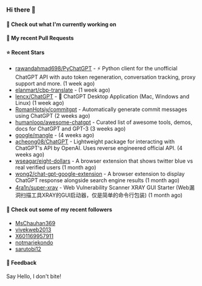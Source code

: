 ### Hi there 👋

#### 👷 Check out what I'm currently working on

#### 🔨 My recent Pull Requests


#### ⭐ Recent Stars

- [rawandahmad698/PyChatGPT](https://github.com/rawandahmad698/PyChatGPT) - ⚡️ Python client for the unofficial ChatGPT API with auto token regeneration, conversation tracking, proxy support and more. (1 week ago)
- [elanmart/cbp-translate](https://github.com/elanmart/cbp-translate) -  (1 week ago)
- [lencx/ChatGPT](https://github.com/lencx/ChatGPT) - 🔮 ChatGPT Desktop Application (Mac, Windows and Linux) (1 week ago)
- [RomanHotsiy/commitgpt](https://github.com/RomanHotsiy/commitgpt) - Automatically generate commit messages using ChatGPT (2 weeks ago)
- [humanloop/awesome-chatgpt](https://github.com/humanloop/awesome-chatgpt) - Curated list of awesome tools, demos, docs for ChatGPT and GPT-3 (3 weeks ago)
- [google/mangle](https://github.com/google/mangle) -  (4 weeks ago)
- [acheong08/ChatGPT](https://github.com/acheong08/ChatGPT) - Lightweight package for interacting with ChatGPT&#39;s API by OpenAI. Uses reverse engineered official API. (4 weeks ago)
- [wseagar/eight-dollars](https://github.com/wseagar/eight-dollars) - A browser extension that shows twitter blue vs real verified users (1 month ago)
- [wong2/chat-gpt-google-extension](https://github.com/wong2/chat-gpt-google-extension) - A browser extension to display ChatGPT response alongside search engine results (1 month ago)
- [4ra1n/super-xray](https://github.com/4ra1n/super-xray) - Web Vulnerability Scanner XRAY GUI Starter (Web漏洞扫描工具XRAY的GUI启动器，仅是简单的命令行包装) (1 month ago)

#### 👯 Check out some of my recent followers

- [MsChauhan369](https://github.com/MsChauhan369)
- [vivekweb2013](https://github.com/vivekweb2013)
- [X601169957911](https://github.com/X601169957911)
- [notmariekondo](https://github.com/notmariekondo)
- [sarutobi12](https://github.com/sarutobi12)

#### 💬 Feedback

Say Hello, I don't bite!